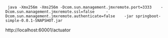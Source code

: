 


     java -Xmx256m -Xms256m -Dcom.sun.management.jmxremote.port=3333    -Dcom.sun.management.jmxremote.ssl=false     -Dcom.sun.management.jmxremote.authenticate=false    -jar springboot-simple-0.0.1-SNAPSHOT.jar 

http://localhost:60001/actuator

